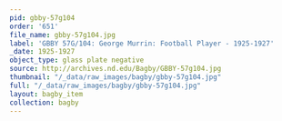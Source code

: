 ```yaml
---
pid: gbby-57g104
order: '651'
file_name: gbby-57g104.jpg
label: 'GBBY 57G/104: George Murrin: Football Player - 1925-1927'
_date: 1925-1927
object_type: glass plate negative
source: http://archives.nd.edu/Bagby/GBBY-57g104.jpg
thumbnail: "/_data/raw_images/bagby/gbby-57g104.jpg"
full: "/_data/raw_images/bagby/gbby-57g104.jpg"
layout: bagby_item
collection: bagby
---
```

